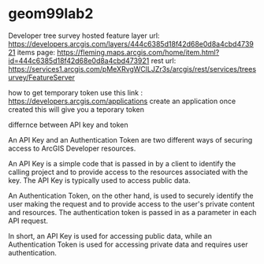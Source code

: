 # geom99lab2

Developer tree survey hosted feature layer url: 
https://developers.arcgis.com/layers/444c6385d18f42d68e0d8a4cbd473921
items page: 
https://fleming.maps.arcgis.com/home/item.html?id=444c6385d18f42d68e0d8a4cbd473921 
rest url:
https://services1.arcgis.com/pMeXRvgWClLJZr3s/arcgis/rest/services/treesurvey/FeatureServer

how to get temporary token use this link :  https://developers.arcgis.com/applications 
create an application once created this will give you a teporary token

differnce between API key and token

An API Key and an Authentication Token are two different ways of securing access to ArcGIS Developer resources.

An API Key is a simple code that is passed in by a client to identify the calling project and to provide access to the resources associated with the key. The API Key is typically used to access public data.

An Authentication Token, on the other hand, is used to securely identify the user making the request and to provide access to the user's private content and resources. The authentication token is passed in as a parameter in each API request.

In short, an API Key is used for accessing public data, while an Authentication Token is used for accessing private data and requires user authentication.
